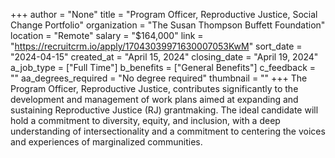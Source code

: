 +++
author = "None"
title = "Program Officer,  Reproductive Justice, Social Change Portfolio"
organization = "The Susan Thompson Buffett Foundation"
location = "Remote"
salary = "$164,000"
link = "https://recruitcrm.io/apply/17043039971630007053KwM"
sort_date = "2024-04-15"
created_at = "April 15, 2024"
closing_date = "April 19, 2024"
a_job_type = ["Full Time"]
b_benefits = ["General Benefits"]
c_feedback = ""
aa_degrees_required = "No degree required"
thumbnail = ""
+++
The Program Officer, Reproductive Justice, contributes significantly to the development and management of work plans aimed at expanding and sustaining Reproductive Justice (RJ) grantmaking. The ideal candidate will hold a commitment to diversity, equity, and inclusion, with a deep understanding of intersectionality and a commitment to centering the voices and experiences of marginalized communities.